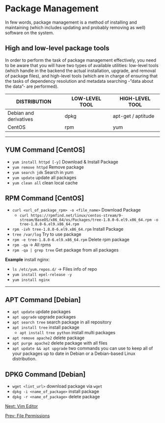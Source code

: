 # Package Management

In few words, package management is a method of installing and maintaining (which includes updating and probably removing as well) software on the system.

## High and low-level package tools

In order to perform the task of package management effectively, you need to be aware that you will have two types of available utilities: low-level tools (which handle in the backend the actual installation, upgrade, and removal of package files), and high-level tools (which are in charge of ensuring that the tasks of dependency resolution and metadata searching -”data about the data”- are performed).

DISTRIBUTION           | LOW-LEVEL TOOL | HIGH-LEVEL TOOL
---------------------- | -------------- | ----------------
Debian and derivatives | dpkg           | apt-get / aptitude
CentOS                 | rpm            | yum

***

## YUM Command [CentOS]

* `yum install httpd [-y]` Download  & Install Package
* `yum remove httpd` Remove package
* `yum search jdk` Search in yum
* `yum update` update all packages
* `yum clean all` clean local cache

## RPM Command [CentOS]

* `curl <url_of_package_rpm> -o <file_name>` Download Package
  * `curl https://rpmfind.net/linux/centos-stream/9-stream/BaseOS/x86_64/os/Packages/tree-1.8.0-6.el9.x86_64.rpm -o tree-1.8.0-6.el9.x86_64.rpm`
* `rpm -ivh tree-1.8.0-6.el9.x86_64.rpm` Install Package
* `tree /var/log` Try to use package
* `rpm -e tree-1.8.0-6.el9.x86_64.rpm` Delete rpm package
* `rpm -qa` → All rpms
* `rpm -qa | grep tree` Get package from all packages

**Example** install nginx:

* `ls /etc/yum.repos.d/` → Files info of repo
* `yum install epel-release -y`
* `yum install nginx`

***

## APT Command [Debian]

* `apt update` update packages
* `apt upgrade` upgrade packages
* `apt search tree` search package in all repository
* `apt install tree` install package
  * `apt install tree python` install multi packages
* `apt remove apache2` delete package
* `apt purge apache2` delete package with all files
* `apt update && apt upgrade` two commands you can use to keep all of your packages up to date in Debian or a Debian-based Linux distribution.

## DPKG Command [Debian]

* `wget <lint_url>` download package via `wget`
* `dpkg -i <name_of_package>` install package
* `dpkg -r <name_of_package>` delete package

[Next: Vim Editor](./Vim%20Editor.md)

[Prev: File Permissions](./File%20Permissions.md)
